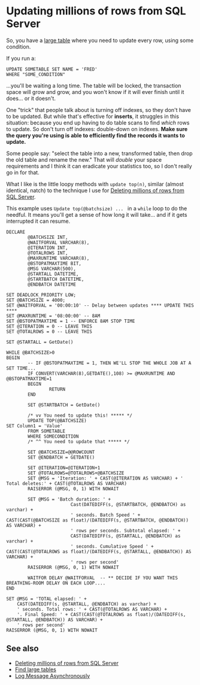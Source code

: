 ﻿# Updating millions of rows from SQL Server

So, you have a [large table](find_large_tables.md) where you need to update every row, using some condition.

If you run a:

	UPDATE SOMETABLE SET NAME = 'FRED'
	WHERE "SOME_CONDITION"

...you'll be waiting a long time. The table will be locked, the transaction space will grow and grow, and you won't know if it will ever finish until it does... or it doesn't.

One "trick" that people talk about is turning off indexes, so they don't have to be updated. But while that's effective for  **inserts**, it struggles in this situation: because you end up having to do table scans to find *which* rows to update. So don't turn off indexes: double-down on indexes. **Make sure the query you're using is able to efficiently find the records it wants to update.**

Some people say: "select the table into a new, transformed table, then drop the old table and rename the new." That will *double* your space requirements and I think it can eradicate your statistics too, so I don't really go in for that.

What I like is the little loopy methods with `update top(n)`, similar (almost identical, natch) to the technique I use for [Deleting millions of rows from SQL Server](delete_millions_of_rows.md).

This example uses `Update top(@batchsize) ... ` in a `while` loop to do the needful. It means you'll get a sense of how long it will take... and if it gets interrupted it can resume.

	DECLARE
			@BATCHSIZE INT,
			@WAITFORVAL VARCHAR(8),
			@ITERATION INT,
			@TOTALROWS INT,
			@MAXRUNTIME VARCHAR(8),
			@BSTOPATMAXTIME BIT,
			@MSG VARCHAR(500),
			@STARTALL DATETIME,
			@STARTBATCH DATETIME,
			@ENDBATCH DATETIME

	SET DEADLOCK_PRIORITY LOW;
	SET @BATCHSIZE = 4000;
	SET @WAITFORVAL = '00:00:10' -- Delay between updates **** UPDATE THIS ****
	SET @MAXRUNTIME = '08:00:00' -- 8AM
	SET @BSTOPATMAXTIME = 1 -- ENFORCE 8AM STOP TIME
	SET @ITERATION = 0 -- LEAVE THIS
	SET @TOTALROWS = 0 -- LEAVE THIS

	SET @STARTALL = GetDate()

	WHILE @BATCHSIZE>0
	BEGIN
			-- IF @BSTOPATMAXTIME = 1, THEN WE'LL STOP THE WHOLE JOB AT A SET TIME...
			IF CONVERT(VARCHAR(8),GETDATE(),108) >= @MAXRUNTIME AND @BSTOPATMAXTIME=1
			BEGIN
					RETURN
			END

			SET @STARTBATCH = GetDate()

			/* vv You need to update this! ***** */
			UPDATE TOP(@BATCHSIZE)
	SET Column1 = 'Value'
			FROM SOMETABLE
			WHERE SOMECONDITION
			/* ^^ You need to update that ***** */

			SET @BATCHSIZE=@@ROWCOUNT
			SET @ENDBATCH = GETDATE()

			SET @ITERATION=@ITERATION+1
			SET @TOTALROWS=@TOTALROWS+@BATCHSIZE
			SET @MSG = 'Iteration: ' + CAST(@ITERATION AS VARCHAR) + ' Total deletes:' + CAST(@TOTALROWS AS VARCHAR)
			RAISERROR (@MSG, 0, 1) WITH NOWAIT

			SET @MSG = 'Batch duration: ' +
							Cast(DATEDIFF(s, @STARTBATCH, @ENDBATCH) as varchar) +
							' seconds. Batch Speed ' + CAST(CAST(@BATCHSIZE as float)/(DATEDIFF(s, @STARTBATCH, @ENDBATCH)) AS VARCHAR) +
							' rows per seconds. Subtotal elapsed: ' +
							CAST(DATEDIFF(s, @STARTALL, @ENDBATCH) as varchar) +
							' seconds. Cumulative Speed ' + CAST(CAST(@TOTALROWS as float)/(DATEDIFF(s, @STARTALL, @ENDBATCH)) AS VARCHAR) +
							' rows per second'
			RAISERROR (@MSG, 0, 1) WITH NOWAIT

			WAITFOR DELAY @WAITFORVAL  -- ** DECIDE IF YOU WANT THIS BREATHING-ROOM DELAY ON EACH LOOP....
	END

	SET @MSG = 'TOTAL elapsed: ' +
		CAST(DATEDIFF(s, @STARTALL, @ENDBATCH) as varchar) +
		' seconds. Total rows: ' + CAST(@TOTALROWS AS VARCHAR) +
		'. Final Speed: ' + CAST(CAST(@TOTALROWS as float)/(DATEDIFF(s, @STARTALL, @ENDBATCH)) AS VARCHAR) +
		' rows per second'
	RAISERROR (@MSG, 0, 1) WITH NOWAIT

## See also

- [Deleting millions of rows from SQL Server](delete_millions_of_rows.md)
- [Find large tables](find_large_tables.md)
- [Log Message Asynchronously](Log_Message_During_LongRunning_Proc.md)